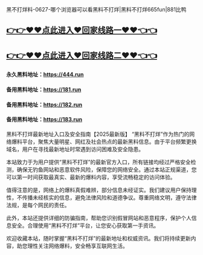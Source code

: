 黑不打烊料-0627-哪个浏览器可以看黑料不打烊|黑料不打烊665fun|881比鸭

## [👉👉♥♥点此进入♥回家线路一♥♥👈👈](https://unpkg.com/182run/index.html)
## [👉👉♥♥点此进入♥回家线路二♥♥👈👈](https://unpkg.com/182-1run/index.html)

#### 永久黑料地址：https://444.run
#### 备用黑料地址：https://181.run
#### 备用黑料地址：https://182.run
#### 备用黑料地址：https://183.run

黑料不打烊最新地址入口及安全指南【2025最新版】
“黑料不打烊”作为热门的网络爆料平台，聚焦大量明星、网红及社会热点的最新黑料信息。由于平台频繁更换域名，用户在寻找最新地址时常遇到访问困难及安全隐患。

本站致力于为用户提供“黑料不打烊”的最新官方入口，所有链接均经过严格安全检测，确保无钓鱼网站和恶意软件风险，保障您的网络安全。通过本站正规渠道，您可以第一时间获取最真实、最新的爆料内容，享受流畅稳定的访问体验。

值得注意的是，网络上的爆料真假难辨，部分信息未经证实。我们建议用户保持理性，不传播未经核实的信息，避免法律风险和道德争议。尊重网络文明，遵守法律法规，是每个网民的责任。

此外，本站还提供详细的防骗指南，帮助您识别假冒网站和恶意程序，保护个人信息安全。合理使用“黑料不打烊”平台，让您安心获取第一手资讯。

欢迎收藏本站，随时掌握“黑料不打烊”的最新地址和权威资讯。我们将持续更新内容，助您理性关注网络爆料，安全畅享互联网生活。
